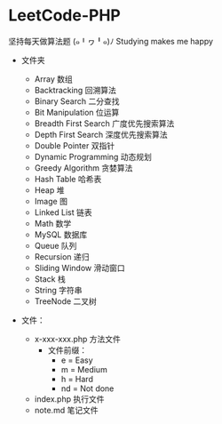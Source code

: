 # LeetCode-PHP
坚持每天做算法题 (๑╹ヮ╹๑)ﾉ Studying makes me happy

- 文件夹
    - Array 数组
    - Backtracking 回溯算法
    - Binary Search 二分查找
    - Bit Manipulation 位运算
    - Breadth First Search 广度优先搜索算法
    - Depth First Search 深度优先搜索算法
    - Double Pointer 双指针
    - Dynamic Programming 动态规划
    - Greedy Algorithm 贪婪算法
    - Hash Table 哈希表
    - Heap 堆
    - Image 图
    - Linked List 链表
    - Math 数学
    - MySQL 数据库
    - Queue 队列
    - Recursion 递归
    - Sliding Window 滑动窗口
    - Stack 栈
    - String 字符串
    - TreeNode 二叉树

- 文件：
    - x-xxx-xxx.php 方法文件
        - 文件前缀：
            - e = Easy
            - m = Medium
            - h = Hard
            - nd = Not done
    - index.php 执行文件
    - note.md 笔记文件
